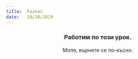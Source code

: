 ```yaml
---
title:  Разказ
date:   18/10/2019
---
```


### <center>Работим по този урок.</center>
<center>Моля, върнете се по-късно.</center>